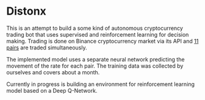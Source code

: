 # Distonx

This is an attempt to build a some kind of autonomous cryptocurrency trading bot that uses supervised and reinforcement learning for decision making. Trading is done on Binance cryptocurrency market via its API and [11 pairs](https://github.com/Markfryazino/Distonx/blob/master/settings/pairs.txt) are traded simultaneously.

The implemented model uses a separate neural network predicting the movement of the rate for each pair. The training data was collected by ourselves and covers about a month.

Currently in progress is building an environment for reinforcement learning model based on a Deep Q-Network.
